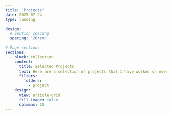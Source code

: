 ```yaml
---
title: 'Projects'
date: 2025-07-24
type: landing

design:
  # Section spacing
  spacing: '20rem'

# Page sections
sections:
  - block: collection
    content:
      title: Selected Projects
      text: Here are a selection of projects that I have worked on over the years.
      filters:
        folders:
          - project
    design:
      view: article-grid
      fill_image: false
      columns: 10
---
```


